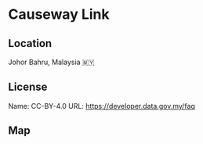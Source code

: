 # Causeway Link
    
## Location

Johor Bahru, Malaysia 🇲🇾

## License

Name: CC-BY-4.0
URL: https://developer.data.gov.my/faq

## Map

<WorldMap topic="public-transport/rtfs-rt/Causeway_Link/vehicle_positions/#" />
